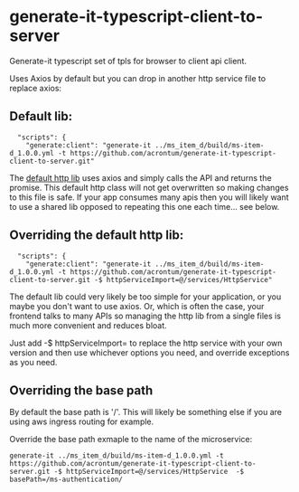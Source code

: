 # generate-it-typescript-client-to-server

Generate-it typescript set of tpls for browser to client api client.

Uses Axios by default but you can drop in another http service file to replace axios:

## Default lib:
```
  "scripts": {
    "generate:client": "generate-it ../ms_item_d/build/ms-item-d_1.0.0.yml -t https://github.com/acrontum/generate-it-typescript-client-to-server.git"
```
The [default http lib](https://github.com/acrontum/generate-it-typescript-client-to-server/blob/master/lib/HttpService.ts.njk) uses axios and simply calls the API and returns the promise. This default http class will not get overwritten so making changes to this file is safe. If your app consumes many apis then you will likely want to use a shared lib opposed to repeating this one each time... see below.

## Overriding the default http lib:
```
  "scripts": {
    "generate:client": "generate-it ../ms_item_d/build/ms-item-d_1.0.0.yml -t https://github.com/acrontum/generate-it-typescript-client-to-server.git -$ httpServiceImport=@/services/HttpService"
```
The default lib could very likely be too simple for your application, or you maybe you don't want to use axios. Or, which is often the case, your frontend talks to many APIs so managing the http lib from a single files is much more convenient and reduces bloat.

Just add -$ httpServiceImport=<the project import> to replace the http service with your own version and then use whichever options you need, and override exceptions as you need. 

## Overriding the base path
By default the base path is '/'. This will likely be something else if you are using aws ingress routing for example.

Override the base path exmaple to the name of the microservice:
```
generate-it ../ms_item_d/build/ms-item-d_1.0.0.yml -t https://github.com/acrontum/generate-it-typescript-client-to-server.git -$ httpServiceImport=@/services/HttpService  -$ basePath=/ms-authentication/
```

